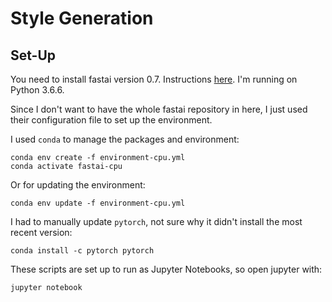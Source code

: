 # Style Generation

## Set-Up

You need to install fastai version 0.7. Instructions [here](http://forums.fast.ai/t/fastai-v0-7-install-issues-thread/24652). I'm running on Python 3.6.6.

Since I don't want to have the whole fastai repository in here, I just used their configuration file to set up the environment.

I used `conda` to manage the packages and environment:

```
conda env create -f environment-cpu.yml
conda activate fastai-cpu
```

Or for updating the environment:

`conda env update -f environment-cpu.yml`

I had to manually update `pytorch`, not sure why it didn't install the most recent version:

`conda install -c pytorch pytorch`

These scripts are set up to run as Jupyter Notebooks, so open jupyter with:

`jupyter notebook`